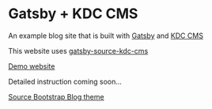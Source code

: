 # Gatsby + KDC CMS

An example blog site that is built with [Gatsby](https://www.gatsbyjs.org/) and [KDC CMS](https://github.com/ianpogi5/kdc-cms/)

This website uses [gatsby-source-kdc-cms](https://github.com/ianpogi5/gatsby-source-kdc-cms)

[Demo website](https://ianpogi5.github.io/gatsby-blog-kdc-cms/)

Detailed instruction coming soon...

[Source Bootstrap Blog theme](https://github.com/BlackrockDigital/startbootstrap-clean-blog)